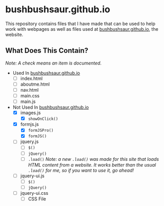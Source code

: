 # bushbushsaur.github.io
This repository contains files that I have made that can be used to help work with webpages as well as files used at [bushbushsaur.github.io](https://bushbushsaur.github.io), the website.

## What Does This Contain?
*Note: A check means an item is documented.*
* Used In [bushbushsaur.github.io](https://bushbushsaur.github.io)
  - [ ] index.html
  - [ ] aboutme.html
  - [ ] nav.html
  - [ ] main.css
  - [ ] main.js
* Not Used In [bushbushsaur.github.io](https://bushbushsaur.github.io)
  - [x] images.js
    - [x] `showOnClick()`
  - [x] formjs.js
    - [x] `formJSPro()`
    - [x] `formJS()`
  - [ ] jquery.js
    - [ ] `$()`
    - [ ] `jQuery()`
    - [ ] `.load()` *Note: a new `.load()` was made for this site that loads HTML content from a website. It works better than the usual `.load()` for me, so if you want to use it, go ahead!*
  - [ ] jquery-ui.js
    - [ ] `$()`
    - [ ] `jQuery()`
  - [ ] jquery-ui.css
    - [ ] CSS File
